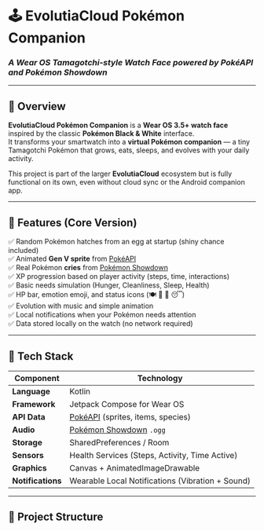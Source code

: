 # 🕹️ EvolutiaCloud Pokémon Companion  
### _A Wear OS Tamagotchi-style Watch Face powered by PokéAPI and Pokémon Showdown_

---

## 📖 Overview

**EvolutiaCloud Pokémon Companion** is a **Wear OS 3.5+ watch face** inspired by the classic **Pokémon Black & White** interface.  
It transforms your smartwatch into a **virtual Pokémon companion** — a tiny Tamagotchi Pokémon that grows, eats, sleeps, and evolves with your daily activity.

This project is part of the larger **EvolutiaCloud** ecosystem but is fully functional on its own, even without cloud sync or the Android companion app.

---

## 🌟 Features (Core Version)

✅ Random Pokémon hatches from an egg at startup (shiny chance included)  
✅ Animated **Gen V sprite** from [PokéAPI](https://pokeapi.co)  
✅ Real Pokémon **cries** from [Pokémon Showdown](https://play.pokemonshowdown.com)  
✅ XP progression based on player activity (steps, time, interactions)  
✅ Basic needs simulation (Hunger, Cleanliness, Sleep, Health)  
✅ HP bar, emotion emoji, and status icons (🍽️ 💊 🛁 😴)  
✅ Evolution with music and simple animation  
✅ Local notifications when your Pokémon needs attention  
✅ Data stored locally on the watch (no network required)  

---

## 🧩 Tech Stack

| Component | Technology |
|------------|-------------|
| **Language** | Kotlin |
| **Framework** | Jetpack Compose for Wear OS |
| **API Data** | [PokéAPI](https://pokeapi.co) (sprites, items, species) |
| **Audio** | [Pokémon Showdown](https://play.pokemonshowdown.com/audio/cries) `.ogg` |
| **Storage** | SharedPreferences / Room |
| **Sensors** | Health Services (Steps, Activity, Time Active) |
| **Graphics** | Canvas + AnimatedImageDrawable |
| **Notifications** | Wearable Local Notifications (Vibration + Sound) |

---

## 🧠 Project Structure

